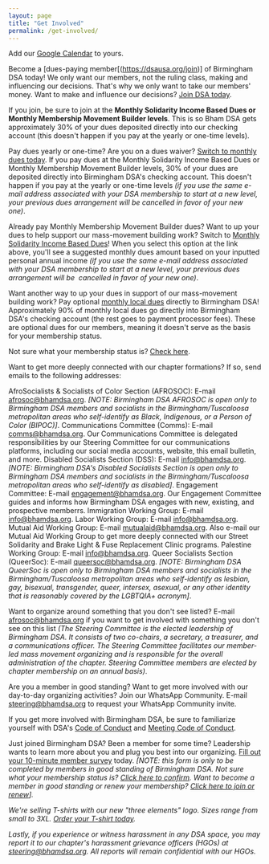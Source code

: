 ```yaml
---
layout: page
title: "Get Involved"
permalink: /get-involved/
---
```


Add our [Google Calendar](https://calendar.google.com/calendar/u/1?cid=Z3ZncjcxMjR2aWVkZ2t2a2hpZzY1dWw2cW9AZ3JvdXAuY2FsZW5kYXIuZ29vZ2xlLmNvbQ) to yours.

Become a [dues-paying member[(https://dsausa.org/join)] of Birmingham DSA today! We only want our members, not the ruling class, making and influencing our decisions. That's why we only want to take our members' money. Want to make and influence our decisions? [Join DSA today](https://dsausa.org/join). 

If you join, be sure to join at the <b>Monthly Solidarity Income Based Dues or Monthly Membership Movement Builder levels</b>. This is so Bham DSA gets approximately 30% of your dues deposited directly into our checking account (this doesn't happen if you pay at the yearly or one-time levels).

Pay dues yearly or one-time? Are you on a dues waiver? [Switch to monthly dues today](https://dsausa.org/join). If you pay dues at the Monthly Solidarity Income Based Dues or Monthly Membership Movement Builder levels, 30% of your dues are deposited directly into Birmingham DSA's checking account. This doesn't happen if you pay at the yearly or one-time levels <i>(if you use the same e-mail address associated with your DSA membership to start at a new level, your previous dues arrangement will be cancelled in favor of your new one)</i>.

Already pay Monthly Membership Movement Builder dues? Want to up your dues to help support our mass-movement building work? Switch to [Monthly Solidarity Income Based Dues](https://dsausa.org/join)! When you select this option at the link above, you'll see a suggested monthly dues amount based on your inputted personal annual income <i>(if you use the same e-mail address associated with your DSA membership to start at a new level, your previous dues arrangement will be  cancelled in favor of your new one)</i>.

Want another way to up your dues in support of our mass-movement building work? Pay optional [monthly local dues](https://donorbox.org/bham-dsa-monthly-dues) directly to Birmingham DSA! Approximately 90% of monthly local dues go directly into Birmingham DSA's checking account (the rest goes to payment processor fees). These are optional dues for our members, meaning it doesn't serve as the basis for your membership status.

Not sure what your membership status is? [Check here](https://proof.dsausa.org).

Want to get more deeply connected with our chapter formations? If so, send emails to the following addresses:

AfroSocialists & Socialists of Color Section (AFROSOC): E-mail <a href="mailto:afrosoc@bhamdsa.org?subject=Question for AfroSocialists & Socialists of Color Section">afrosoc@bhamdsa.org</a>. <i>[NOTE: Birmingham DSA AFROSOC is open only to Birmingham DSA members and socialists in the Birmingham/Tuscaloosa metropolitan areas who self-identify as Black, Indigenous, or a Person of Color (BIPOC)]</i>.
Communications Committee (Comms): E-mail <a href="mailto:comms@bhamdsa.org?subject=Question for Communications Committee">comms@bhamdsa.org</a>. Our Communications Committee is delegated responsibilities by our Steering Committee for our communications platforms, including our social media accounts, website, this email bulletin, and more.
Disabled Socialists Section (DSS): E-mail <a href="mailto:afrosoc@bhamdsa.org?subject=Question for Disabled Socialists Section">info@bhamdsa.org</a>. <i>[NOTE: Birmingham DSA's Disabled Socialists Section is open only to Birmingham DSA members and socialists in the Birmingham/Tuscaloosa metropolitan areas who self-identify as disabled]</i>.
Engagement Committee: E-mail <a href="mailto:engagement@bhamdsa.org?subject=Question for Engagement Committee">engagement@bhamdsa.org</a>. Our Engagement Committee guides and informs how Birmingham DSA engages with new, existing, and prospective memberrs.
Immigration Working Group: E-mail <a href="mailto:info@bhamdsa.org?subject=Question for Immigration Working Group">info@bhamdsa.org</a>.
Labor Working Group: E-mail <a href="mailto:info@bhamdsa.org?subject=Question for Labor Working Group">info@bhamdsa.org</a>.
Mutual Aid Working Group: E-mail <a href="mailto:mutualaid@bhamdsa.org?subject=Question for Mutual Aid Working Group">mutualaid@bhamdsa.org</a>. Also e-mail our Mutual Aid Working Group to get more deeply connected with our Street Solidarity and Brake Light & Fuse Replacement Clinic programs.
Palestine Working Group: E-mail <a href="mailto:info@bhamdsa.org?subject=Question for Palestine Working Group">info@bhamdsa.org</a>.
Queer Socialists Section (QueerSoc): E-mail <a href="mailto:queersoc@bhamdsa.org?subject=Question for Queer Socialists Section">queersoc@bhamdsa.org</a>. <i>[NOTE: Birmingham DSA QueerSoc is open only to Birmingham DSA members and socialists in the Birmingham/Tuscaloosa metropolitan areas who self-identify as lesbian, gay, bisexual, transgender, queer, intersex, asexual, or any other identity that is reasonably covered by the LGBTQIA+ acronym]</i>.

Want to organize around something that you don't see listed? E-mail <a href="mailto:steering@bhamdsa.org">afrosoc@bhamdsa.org</a> if you want to get involved with something you don't see on this list <i>(The Steering Committee is the elected leadership of Birmingham DSA. It consists of two co-chairs, a secretary, a treasurer, and a communications officer. The Steering Committee facilitates our member-led mass movement organizing and is responsible for the overall administration of the chapter. Steering Committee members are elected by chapter membership on an annual basis)</i>.

Are you a member in good standing? Want to get more involved with our day-to-day organizing activities? Join our WhatsApp Community. E-mail <a href="mailto:steering@bhamdsa.org?subject=Request for WhatsApp Community Invite">steering@bhamdsa.org</a> to request your WhatsApp Community invite.

If you get more involved with Birmingham DSA, be sure to familiarize yourself with DSA's [Code of Conduct](https://www.dsausa.org/dsa-code-of-conduct-for-members) and [Meeting Code of Conduct](https://www.dsausa.org/resources/harassment-and-grievance/dsa-meeting-code-of-conduct-4-7-2020/). 

Just joined Birmingham DSA? Been a member for some time? Leadership wants to learn more about you and plug you best into our organizing. [Fill out your 10-minute member survey](https://actionnetwork.org/forms/2024-member-survey-2) today. <i>[NOTE: this form is only to be completed by members in good standing of Birmingham DSA. Not sure what your membership status is? [Click here to confirm](https://proof.dsausa.org). Want to become a member in good standing or renew your membership? [Click here to join or renew](https://dsausa.org/join)].

We're selling T-shirts with our new "three elements" logo. Sizes range from small to 3XL. [Order your T-shirt today](https://actionnetwork.org/forms/want-to-get-your-t-shirt-with-birmingham-dsas-new-logo-fill-out-this-form).

Lastly, if you experience or witness harassment in any DSA space, you may report it to our chapter's harassment grievance officers (HGOs) at <a href="mailto:grievance@bhamdsa.org">steering@bhamdsa.org</a>. All reports will remain confidential with our HGOs.